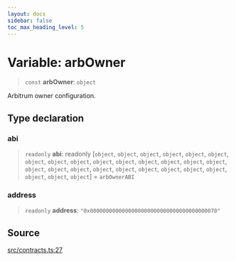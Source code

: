 ```yaml
---
layout: docs
sidebar: false
toc_max_heading_level: 5
---
```


# Variable: arbOwner

> `const` **arbOwner**: `object`

Arbitrum owner configuration.

## Type declaration

### abi

> `readonly` **abi**: readonly [`object`, `object`, `object`, `object`, `object`, `object`, `object`, `object`, `object`, `object`, `object`, `object`, `object`, `object`, `object`, `object`, `object`, `object`, `object`, `object`, `object`, `object`, `object`, `object`, `object`, `object`, `object`] = `arbOwnerABI`

### address

> `readonly` **address**: `"0x0000000000000000000000000000000000000070"`

## Source

[src/contracts.ts:27](https://github.com/anegg0/arbitrum-orbit-sdk/blob/b24cbe9cd68eb30d18566196d2c909bd4086db10/src/contracts.ts#L27)

